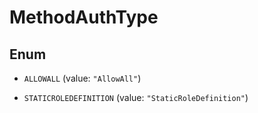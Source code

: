 

# MethodAuthType

## Enum


* `ALLOWALL` (value: `"AllowAll"`)

* `STATICROLEDEFINITION` (value: `"StaticRoleDefinition"`)



